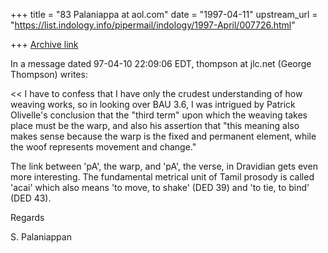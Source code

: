 +++
title = "83 Palaniappa at aol.com"
date = "1997-04-11"
upstream_url = "https://list.indology.info/pipermail/indology/1997-April/007726.html"

+++
[Archive link](https://list.indology.info/pipermail/indology/1997-April/007726.html)

In a message dated 97-04-10 22:09:06 EDT, thompson at jlc.net (George Thompson)
writes:

<< I have to confess that I have only the crudest understanding of how
weaving
 works, so in looking over BAU 3.6, I was intrigued by Patrick Olivelle's
 conclusion that the "third term" upon which the weaving takes place must be
 the warp, and also his assertion that "this meaning also makes sense
 because the warp is the fixed and permanent element, while the woof
 represents movement and change."
  >>
The link between 'pA', the warp, and 'pA', the verse,  in Dravidian gets even
more interesting. The fundamental metrical unit of Tamil prosody is called
'acai' which also means 'to move, to shake' (DED 39) and 'to tie, to bind'
(DED 43).

Regards

S. Palaniappan 




